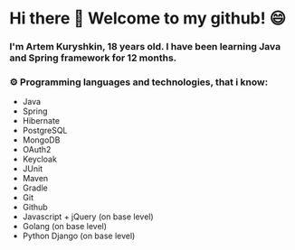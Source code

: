 # Hi there 👋 Welcome to my github! 😄
### I'm Artem Kuryshkin, 18 years old. I have been learning Java and Spring framework for 12 months.
### ⚙️ Programming languages and technologies, that i know:
- Java
- Spring
- Hibernate
- PostgreSQL
- MongoDB
- OAuth2
- Keycloak
- JUnit
- Maven
- Gradle
- Git
- Github
- Javascript + jQuery (on base level)
- Golang (on base level)
- Python Django (on base level)
